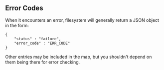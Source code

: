 Error Codes
-----------

When it encounters an error, filesystem will generally return a JSON object in the form:

    {
        "status" : "failure",
        "error_code" : "ERR_CODE"
    }

Other entries may be included in the map, but you shouldn't depend on them being there for error checking.


